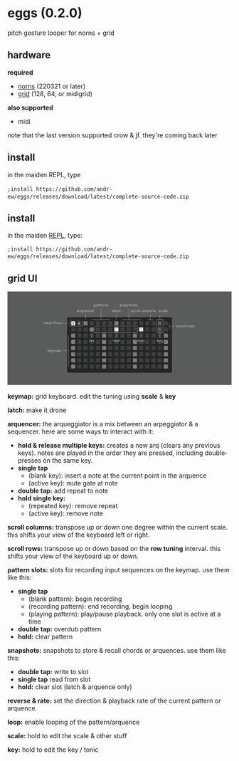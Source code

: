 # eggs (0.2.0)

pitch gesture looper for norns + grid

## hardware

**required**

- [norns](https://github.com/p3r7/awesome-monome-norns) (220321 or later)
- [grid](https://monome.org/docs/grid/) (128, 64, or midigrid)

**also supported**

- midi

note that the last version supported crow & jf. they're coming back later

## install

in the maiden REPL, type 

`;install https://github.com/andr-ew/eggs/releases/download/latest/complete-source-code.zip`

## install

in the maiden [REPL](https://monome.org/docs/norns/image/wifi_maiden-images/install-repl.png), type:

```
;install https://github.com/andr-ew/eggs/releases/download/latest/complete-source-code.zip
```

## grid UI

![diagram of the grid interface. text description forthcoming](/lib/doc/eggs_grid.png)

**keymap:** grid keyboard. edit the tuning using **scale** & **key**

**latch:** make it drone

**arquencer:** the arqueggiator is a mix between an arpeggiator & a sequencer. here are some ways to interact with it:

- **hold & release multiple keys:** creates a new arq (clears any previous keys). notes are played in the order they are pressed, including double-presses on the same key.
- **single tap**
   - (blank key): insert a note at the current point in the arquence
   - (active key): mute gate at note
- **double tap:** add repeat to note
- **hold single key:**
   - (repeated key): remove repeat
   - (active key): remove note

**scroll columns:** transpose up or down one degree within the current scale. this shifts your view of the keyboard left or right.

**scroll rows:** transpose up or down based on the **row tuning** interval. this shifts your view of the keyboard up or down.

**pattern slots:** slots for recording input sequences on the keymap. use them like this:

- **single tap**
  - (blank pattern): begin recording
  - (recording pattern): end recording, begin looping
  - (playing pattern): play/pause playback. only one slot is active at a time
- **double tap:** overdub pattern
- **hold:** clear pattern

**snapshots:** snapshots to store & recall chords or arquences. use them like this:

- **double tap:** write to slot
- **single tap** read from slot
- **hold:** clear slot (latch & arquence only)

**reverse & rate:** set the direction & playback rate of the current pattern or arquence.

**loop:** enable looping of the pattern/arquence

**scale:** hold to edit the scale & other stuff

**key:** hold to edit the key / tonic


